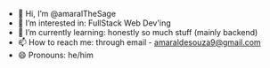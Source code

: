 - 👋 Hi, I’m @amaralTheSage
- 👀 I’m interested in: FullStack Web Dev'ing
- 🌱 I’m currently learning: honestly so much stuff (mainly backend)
- 📫 How to reach me: through email - amaraldesouza9@gmail.com
- 😄 Pronouns: he/him


<!---
amaralTheSage/amaralTheSage is a ✨ special ✨ repository because its `README.md` (this file) appears on your GitHub profile.
You can click the Preview link to take a look at your changes.
--->
